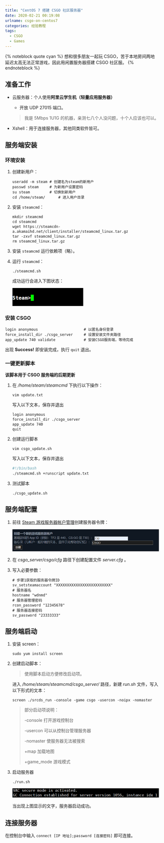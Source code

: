 ```yaml
---
title: "CentOS 7 搭建 CSGO 社区服务器"
date: 2020-02-21 00:19:08
urlname: csgo-on-centos7
categories: 经验教程
tags:
  - CSGO
  - Games
---
```


{% noteblock quote cyan %}
想和很多朋友一起玩 CSGO，苦于本地房间两地延迟太高无法正常游戏，因此用闲置服务器搭建 CSGO 社区服。
{% endnoteblock %}

<!-- more -->

## 准备工作

- 云服务器：个人使用**阿里云学生机（轻量应用服务器）**

  - 开放 UDP 27015 端口。

  > 我是 5Mbps 1U1G 的机器，亲测七八个人没问题，十个人应该也可以。

- Xshell：用于连接服务器，其他同类软件皆可。

## 服务端安装

### 环境安装

1. 创建新用户：

   ```shell
   useradd -m steam	# 创建名为steam的新用户
   passwd steam		# 为新用户设置密码
   su steam			# 切换到新用户
   cd /home/steam/		# 进入用户目录
   ```

2. 安装 `steamcmd`：

   ```shell
   mkdir steamcmd
   cd steamcmd
   wget https://steamcdn-a.akamaihd.net/client/installer/steamcmd_linux.tar.gz
   tar -zxvf steamcmd_linux.tar.gz
   rm steamcmd_linux.tar.gz
   ```

3. 安装 `steamcmd` 运行依赖项（略）。

4. 运行 `steamcmd`：

   ```shell
   ./steamcmd.sh
   ```

   成功运行会进入下图状态：

   ![](CentOS-7-搭建-CSGO-社区服务器/image-20200221004214677.png)

### 安装 CSGO

```shell
login anonymous						# 以匿名身份登录
force_install_dir ./csgo_server		# 设置安装文件夹路径
app_update 740 validate				# 安装CSGO服务端，等待完成
```

出现 **Success!** 即安装完成，执行 `quit` 退出。

### 一键更新脚本

**该脚本用于 CSGO 服务端的后期更新**

1. 在 _/home/steam/steamcmd_ 下执行以下操作：

   ```shell
   vim update.txt
   ```

   写入以下文本，保存并退出

   ```
   login anonymous
   force_install_dir ./csgo_server
   app_update 740
   quit
   ```

2. 创建运行脚本

   ```shell
   vim csgo_update.sh
   ```

   写入以下文本，保存并退出

   ```bash
   #!/bin/bash
   ./steamcmd.sh +runscript update.txt
   ```

3. 测试脚本

   ```shell
   ./csgo_update.sh
   ```

## 服务端配置

1.  前往 [Steam 游戏服务器帐户管理](https://steamcommunity.com/dev/managegameservers)创建服务器令牌：

    ![](CentOS-7-搭建-CSGO-社区服务器/image-20200221010525719.png)

2.  在 _csgo_server/csgo/cfg_ 路径下创建配置文件 _server.cfg_ 。

3.  写入必要参数：

    ```
    # 步骤1获取的服务器令牌ID
    sv_setsteamaccount "XXXXXXXXXXXXXXXXXXXXXXXXX"
    # 服务器名
    hostname "wdnmd"
    # 服务器管理密码
    rcon_password "12345678"
    # 服务器连接密码
    sv_password "23333333"
    ```

## 服务端启动

1. 安装 screen：

   ```shell
   sudo yum install screen
   ```

2. 创建启动脚本：

   > 使用脚本启动方便修改启动项。

   进入 _/home/steam/steamcmd/csgo_server/_ 路径，新建 _run.sh_ 文件，写入以下形式的文本：

   ```shell
   screen ./srcds_run -console -game csgo -usercon -noipx -nomaster
   ```

   > 部分启动项说明：
   >
   > -console 打开游戏控制台
   >
   > -usercon 可以从控制台管理服务器
   >
   > -nomaster 使服务器无法被搜索
   >
   > +map 加载地图
   >
   > +game_mode 游戏模式

3. 启动服务器

   ```shell
   ./run.sh
   ```

   ![](CentOS-7-搭建-CSGO-社区服务器/image-20200221012223811.png)

   当出现上图显示的文字，服务器启动成功。

## 连接服务器

在控制台中输入 `connect [IP 地址];password [连接密码]` 即可连接。
